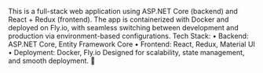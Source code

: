This is a full-stack web application using ASP.NET Core (backend) and React + Redux (frontend). The app is containerized with Docker and deployed on Fly.io, with seamless switching between development and production via environment-based configurations.
Tech Stack:
•	Backend: ASP.NET Core, Entity Framework Core
•	Frontend: React, Redux, Material UI
•	Deployment: Docker, Fly.io
Designed for scalability, state management, and smooth deployment. 🚀

